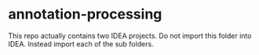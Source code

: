 # annotation-processing

This repo actually contains two IDEA projects. Do not import this folder into IDEA. Instead import each of the sub
folders.